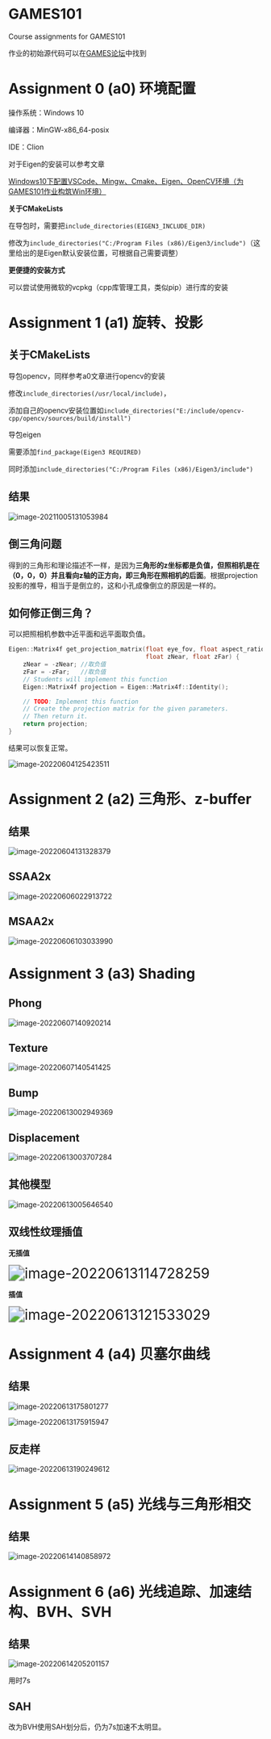 # GAMES101
Course assignments for GAMES101



作业的初始源代码可以在[GAMES论坛](https://games-cn.org/forums/topic/allhw/)中找到



# Assignment 0 (a0) 环境配置

操作系统：Windows 10

编译器：MinGW-x86_64-posix

IDE：Clion



对于Eigen的安装可以参考文章

[Windows10下配置VSCode、Mingw、Cmake、Eigen、OpenCV环境（为GAMES101作业构筑Win环境）](https://zhuanlan.zhihu.com/p/363769672)



**关于CMakeLists**

在导包时，需要把`include_directories(EIGEN3_INCLUDE_DIR)`

修改为`include_directories("C:/Program Files (x86)/Eigen3/include")`（这里给出的是Eigen默认安装位置，可根据自己需要调整）



**更便捷的安装方式**

可以尝试使用微软的vcpkg（cpp库管理工具，类似pip）进行库的安装



# Assignment 1 (a1) 旋转、投影



## 关于CMakeLists

导包opencv，同样参考a0文章进行opencv的安装

修改`include_directories(/usr/local/include)`，

添加自己的opencv安装位置如`include_directories("E:/include/opencv-cpp/opencv/sources/build/install")`



导包eigen

需要添加`find_package(Eigen3 REQUIRED)`

同时添加`include_directories("C:/Program Files (x86)/Eigen3/include")`



## 结果

![image-20211005131053984](https://cdn.jsdelivr.net/gh/JudgementH/image-host/md/image-20211005131053984.png)



## 倒三角问题

得到的三角形和理论描述不一样，是因为**三角形的z坐标都是负值，但照相机是在（0，0，0）并且看向z轴的正方向，即三角形在照相机的后面**。根据projection投影的推导，相当于是倒立的，这和小孔成像倒立的原因是一样的。



## 如何修正倒三角？

可以把照相机参数中近平面和远平面取负值。

```c++
Eigen::Matrix4f get_projection_matrix(float eye_fov, float aspect_ratio,
                                      float zNear, float zFar) {
    zNear = -zNear;	//取负值
    zFar = -zFar;	//取负值
    // Students will implement this function
    Eigen::Matrix4f projection = Eigen::Matrix4f::Identity();

    // TODO: Implement this function
    // Create the projection matrix for the given parameters.
    // Then return it.
    return projection;
}
```

结果可以恢复正常。

![image-20220604125423511](https://cdn.jsdelivr.net/gh/JudgementH/image-host/md/image-20220604125424680.png)



# Assignment 2 (a2) 三角形、z-buffer



## 结果

![image-20220604131328379](https://cdn.jsdelivr.net/gh/JudgementH/image-host/md/image-20220604131328379.png)



## SSAA2x

![image-20220606022913722](https://cdn.jsdelivr.net/gh/JudgementH/image-host/md/image-20220606022913722.png)



## MSAA2x

![image-20220606103033990](https://cdn.jsdelivr.net/gh/JudgementH/image-host/md/image-20220606103033990.png)



# Assignment 3 (a3) Shading



## Phong

![image-20220607140920214](https://cdn.jsdelivr.net/gh/JudgementH/image-host/md/image-20220607140920392.png)



## Texture

![image-20220607140541425](https://cdn.jsdelivr.net/gh/JudgementH/image-host/md/image-20220607140541425.png)



## Bump

![image-20220613002949369](https://cdn.jsdelivr.net/gh/JudgementH/image-host/md/image-20220613002949369.png)



## Displacement

![image-20220613003707284](https://cdn.jsdelivr.net/gh/JudgementH/image-host/md/image-20220613003708919.png)



## 其他模型

![image-20220613005646540](https://cdn.jsdelivr.net/gh/JudgementH/image-host/md/image-20220613005646540.png)



## 双线性纹理插值



**无插值**

<img src="https://cdn.jsdelivr.net/gh/JudgementH/image-host/md/image-20220613114728259.png" alt="image-20220613114728259" style="zoom:200%;" />



**插值**

<img src="https://cdn.jsdelivr.net/gh/JudgementH/image-host/md/image-20220613121533029.png" alt="image-20220613121533029" style="zoom: 200%;" />



# Assignment 4 (a4) 贝塞尔曲线

## 结果

![image-20220613175801277](https://cdn.jsdelivr.net/gh/JudgementH/image-host/md/image-20220613175801277.png)

![image-20220613175915947](https://cdn.jsdelivr.net/gh/JudgementH/image-host/md/image-20220613175915947.png)



## 反走样

![image-20220613190249612](https://cdn.jsdelivr.net/gh/JudgementH/image-host/md/image-20220613190249612.png)





# Assignment 5 (a5) 光线与三角形相交

## 结果

![image-20220614140858972](https://cdn.jsdelivr.net/gh/JudgementH/image-host/md/image-20220614140858972.png)



# Assignment 6 (a6) 光线追踪、加速结构、BVH、SVH



## 结果

![image-20220614205201157](https://cdn.jsdelivr.net/gh/JudgementH/image-host/md/image-20220614205201157.png)

用时7s



## SAH

改为BVH使用SAH划分后，仍为7s加速不太明显。